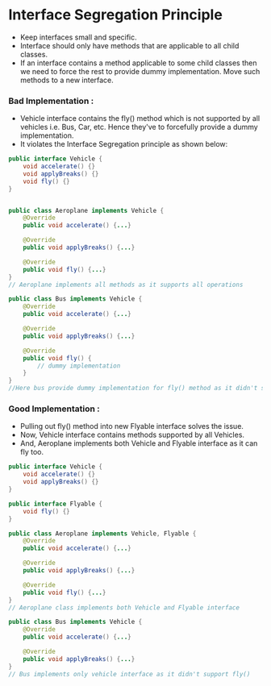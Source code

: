 # Interface Segregation Principle

- Keep interfaces small and specific.
- Interface should only have methods that are applicable to all child classes.
- If an interface contains a method applicable to some child classes then we need to force the rest to provide dummy implementation. Move such methods to a new interface.

### Bad Implementation :

- Vehicle interface contains the fly() method which is not supported by all vehicles i.e. Bus, Car, etc. Hence they've to forcefully provide a dummy implementation.
- It violates the Interface Segregation principle as shown below:

```java
public interface Vehicle {
    void accelerate() {}
    void applyBreaks() {}
    void fly() {}
}


public class Aeroplane implements Vehicle {
    @Override
    public void accelerate() {...}

    @Override
    public void applyBreaks() {...}

    @Override
    public void fly() {...}
}
// Aeroplane implements all methods as it supports all operations

public class Bus implements Vehicle {
    @Override
    public void accelerate() {...}

    @Override
    public void applyBreaks() {...}

    @Override
    public void fly() { 
        // dummy implementation
    }
}
//Here bus provide dummy implementation for fly() method as it didn't support fly
```

### Good Implementation :

- Pulling out fly() method into new Flyable interface solves the issue.
- Now, Vehicle interface contains methods supported by all Vehicles.
- And, Aeroplane implements both Vehicle and Flyable interface as it can fly too.

```java
public interface Vehicle {
    void accelerate() {}
    void applyBreaks() {}
}

public interface Flyable {
    void fly() {}
}

public class Aeroplane implements Vehicle, Flyable {
    @Override
    public void accelerate() {...}

    @Override
    public void applyBreaks() {...}

    @Override
    public void fly() {...}
}
// Aeroplane class implements both Vehicle and Flyable interface

public class Bus implements Vehicle {
    @Override
    public void accelerate() {...}

    @Override
    public void applyBreaks() {...}
}
// Bus implements only vehicle interface as it didn't support fly()
```
